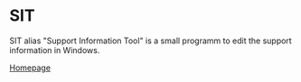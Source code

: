 SIT
===

SIT alias "Support Information Tool" is a small programm to edit the support information in Windows.

[Homepage](http://www.pm-codeworks.de/sit.html)
